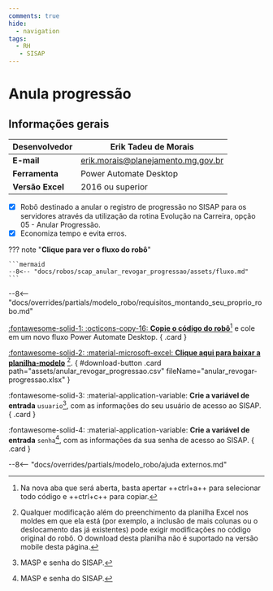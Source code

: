 ```yaml
---
comments: true
hide:
  - navigation
tags:
  - RH
   - SISAP
---
```


# Anula progressão


## Informações gerais

| **Desenvolvedor**| Erik Tadeu de Morais  |
| ----------- | ------------------------------------ |
| **E-mail**       | erik.morais@planejamento.mg.gov.br|
| **Ferramenta**    | Power Automate Desktop |
| **Versão Excel**    | 2016 ou superior |

- [x] Robô destinado a anular o registro de progressão no SISAP para os servidores através da utilização da rotina Evolução na Carreira, opção 05 - Anular Progressão.
- [x] Economiza tempo e evita erros.

??? note "**Clique para ver o fluxo do robô**"

    ```mermaid
    --8<-- "docs/robos/scap_anular_revogar_progressao/assets/fluxo.md"
    ```

--8<-- "docs/overrides/partials/modelo_robo/requisitos_montando_seu_proprio_robo.md"

<div class="grid" markdown>

[:fontawesome-solid-1: :octicons-copy-16: __Copie o código do robô__](https://raw.githubusercontent.com/automatiza-mg/biblioteca-de-robos/refs/heads/main/robos/site/scap/anular_revogar_progressao/anular_revogar_progressao.txt)[^1] e cole em um novo fluxo Power Automate Desktop.
{ .card }

[:fontawesome-solid-2: :material-microsoft-excel: __Clique aqui para baixar a planilha-modelo__](javascript:void(0);) [^2].
{ #download-button .card path="assets/anular_revogar_progressao.csv" fileName="anular_revogar-progressao.xlsx" }

:fontawesome-solid-3: :material-application-variable: __Crie a variável de entrada__ `usuario`[^3], com as informações do seu usuário de acesso ao SISAP.
{ .card }

:fontawesome-solid-4: :material-application-variable: __Crie a variável de entrada__ `senha`[^3], com as informações da sua senha de acesso ao SISAP.
{ .card }

</div> 
       

--8<-- "docs/overrides/partials/modelo_robo/ajuda externos.md"

[^1]: Na nova aba que será aberta, basta apertar ++ctrl+a++ para selecionar todo código e ++ctrl+c++ para copiar.
[^2]: Qualquer modificação além do preenchimento da planilha Excel nos moldes em que ela está (por exemplo, a inclusão de mais colunas ou o deslocamento das já existentes) pode exigir modificações no código original do robô. O download desta planilha não é suportado na versão mobile desta página.
[^3]: MASP e senha do SISAP.
